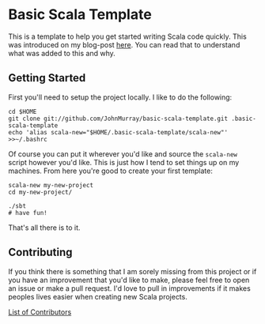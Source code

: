 # Basic Scala Template

This is a template to help you get started writing Scala code quickly. This
was introduced on my blog-post [here][1]. You can read that to understand what
was added to this and why.

## Getting Started

First you'll need to setup the project locally. I like to do the following:

```shell
cd $HOME
git clone git://github.com/JohnMurray/basic-scala-template.git .basic-scala-template
echo 'alias scala-new="$HOME/.basic-scala-template/scala-new"' >>~/.bashrc
```

Of course you can put it wherever you'd like and source the `scala-new` script
however you'd like. This is just how I tend to set things up on my machines. From
here you're good to create your first template:

```shell
scala-new my-new-project
cd my-new-project/

./sbt
# have fun!
```

That's all there is to it.

## Contributing

If you think there is something that I am sorely missing from this project or
if you have an improvement that you'd like to make, please feel free to open an
issue or make a pull request. I'd love to pull in improvements if it makes peoples
lives easier when creating new Scala projects.

[List of Contributors][2]


  [1]: http://www.johnmurray.io/log/2014/04/15/Starting-a-Scala-Project.md
  [2]: https://github.com/JohnMurray/basic-scala-template/graphs/contributors
